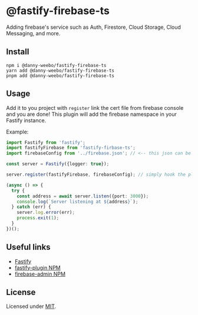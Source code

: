 # @fastify-firebase-ts

Adding firebase's service such as Auth, Firestore, Cloud Storage, Cloud Messaging, and more.
## Install
```
npm i @danny-weebo/fastify-firebase-ts
yarn add @danny-weebo/fastify-firebase-ts
pnpm add @danny-weebo/fastify-firebase-ts
```

## Usage
Add it to you project with `register` link the cert file from firebase console and you are done!
This plugin will add the firebase namespace in your Fastify instance.

Example:
```ts
import Fastify from 'fastify';
import fastifyFirebase from 'fastify-firbase-ts';
import firebaseConfig from '../firebase.json'; // <-- this json can be downloaded from firebase console (aka cert file).

const server = Fastify({logger: true});

server.register(fastifyFirebase, firebaseConfig); // simply hook the plugin with the cert file.

(async () => {
  try {
    const address = await server.listen({port: 3000});
    console.log(`Server listening at ${address}`);
  } catch (err) {
    server.log.error(err);
    process.exit(1);
  }
})();

```


## Useful links
- [Fastify](https://www.fastify.io/)
- [fastify-plugin NPM](https://www.npmjs.com/package/fastify-plugin)
- [firebase-admin NPM](https://www.npmjs.com/package/firebase-admin)

## License
Licensed under [MIT](./LICENSE).
